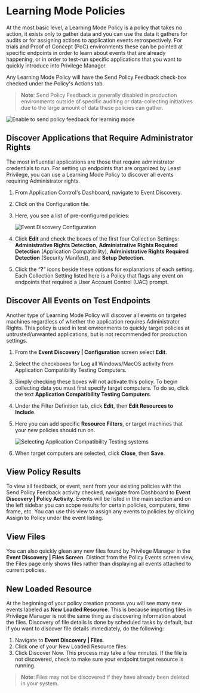 [title]: # (Learning Mode Policies)
[tags]: # (event discovery, policy feedback)
[priority]: # (4001)
# Learning Mode Policies

At the most basic level, a Learning Mode Policy is a policy that takes no action, it exists only to gather data and you can use the data it gathers for audits or for assigning actions to application events retrospectively. For trials and Proof of Concept (PoC) environments these can be pointed at specific endpoints in order to learn about events that are already happening, or in order to test-run specific applications that you want to quickly introduce into Privilege Manager.

Any Learning Mode Policy will have the Send Policy Feedback check-box checked under the Policy's Actions tab.

>**Note**:
>Send Policy Feedback is generally disabled in production environments outside of specific auditing or data-collecting initiatives due to the large amount of data these policies can gather.

![Enable to send policy feedback for learning mode](images/discovery/send_policy_feedback.png)

## Discover Applications that Require Administrator Rights

The most influential applications are those that require administrator credentials to run. For setting up endpoints that are organized by Least Privilege, you can use a Learning Mode Policy to discover all events requiring Administrator rights.

1. From Application Control's Dashboard, navigate to Event Discovery.
1. Click on the Configuration tile.
1. Here, you see a list of pre-configured policies:

   ![Event Discovery Configuration](images/discovery/cfg_event_collection_settings.png)
1. Click __Edit__ and check the boxes of the first four Collection Settings: __Administrative Rights Detection__, __Administrative Rights Required Detection__ (Application Compatibility), __Administrative Rights Required Detection__ (Security Manifest), and __Setup Detection__.
1. Click the “__?__” icons beside these options for explanations of each setting. Each Collection Setting listed here is a Policy that flags any event on endpoints that required a User Account Control (UAC) prompt.

## Discover All Events on Test Endpoints

Another type of Learning Mode Policy will discover all events on targeted machines regardless of whether the application requires Administrator Rights. This policy is used in test environments to quickly target policies at untrusted/unwanted applications, but is not recommended for production settings.

1. From the __Event Discovery | Configuration__ screen select __Edit__.
1. Select the checkboxes for Log all Windows/MacOS activity from Application Compatibility Testing Computers.
1. Simply checking these boxes will not activate this policy. To begin collecting data you must first specify target computers. To do so, click the text __Application Compatibility Testing Computers__.
1. Under the Filter Definition tab, click __Edit__, then __Edit Resources to Include__.
1. Here you can add specific __Resource Filters__, or target machines that your new policies should run on.

   ![Selecting Application Compatibility Testing systems](images/discovery/cfg_app_compat_systems.png)
1. When target computers are selected, click __Close__, then __Save__.

## View Policy Results

To view all feedback, or event, sent from your existing policies with the Send Policy Feedback activity checked, navigate from Dashboard to __Event Discovery | Policy Activity__. Events will be listed in the main section and on the left sidebar you can scope results for certain policies, computers, time frame, etc. You can use this view to assign any events to policies by clicking Assign to Policy under the event listing.

<!-- TODO: New UI based image-->

## View Files
You can also quickly glean any new files found by Privilege Manager in the __Event Discovery | Files Screen__. Distinct from the Policy Events screen view, the Files page only shows files rather than displaying all events attached to current policies.

<!-- TODO: New UI based image-->

## New Loaded Resource

At the beginning of your policy creation process you will see many new events labeled as __New Loaded Resource__. This is because importing files in Privilege Manager is not the same thing as discovering information about the files. Discovery of file details is done by scheduled tasks by default, but if you want to discover file details immediately, do the following:

1. Navigate to __Event Discovery | Files__.
1. Click one of your New Loaded Resource files.
1. Click Discover Now. This process may take a few minutes. If the file is not discovered, check to make sure your endpoint target resource is running.

>**Note**:
>Files may not be discovered if they have already been deleted in your system.

<!-- TODO: New UI based image-->
